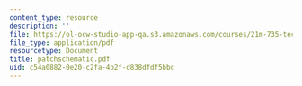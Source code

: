 ```yaml
---
content_type: resource
description: ''
file: https://ol-ocw-studio-app-qa.s3.amazonaws.com/courses/21m-735-technical-design-scenery-mechanisms-and-special-effects-spring-2004/c54a08820e20c2fa4b2fd838dfdf5bbc_patchschematic.pdf
file_type: application/pdf
resourcetype: Document
title: patchschematic.pdf
uid: c54a0882-0e20-c2fa-4b2f-d838dfdf5bbc
---
```

